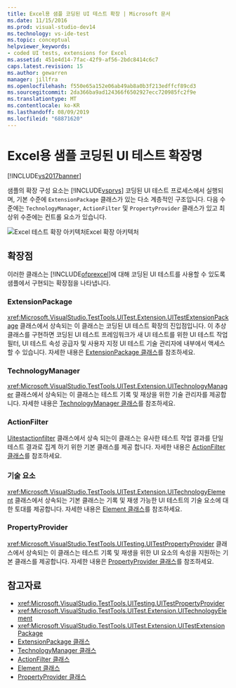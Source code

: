 ```yaml
---
title: Excel용 샘플 코딩된 UI 테스트 확장 | Microsoft 문서
ms.date: 11/15/2016
ms.prod: visual-studio-dev14
ms.technology: vs-ide-test
ms.topic: conceptual
helpviewer_keywords:
- coded UI tests, extensions for Excel
ms.assetid: 451e4d14-7fac-42f9-af56-2bdc8414c6c7
caps.latest.revision: 15
ms.author: gewarren
manager: jillfra
ms.openlocfilehash: f550e65a152e06ab49ab8a0b3f213edffcf89cd3
ms.sourcegitcommit: 2da366ba9ad124366f6502927ecc720985fc2f9e
ms.translationtype: MT
ms.contentlocale: ko-KR
ms.lasthandoff: 08/09/2019
ms.locfileid: "68871620"
---
```

# <a name="sample-coded-ui-test-extension-for-excel"></a>Excel용 샘플 코딩된 UI 테스트 확장명
[!INCLUDE[vs2017banner](../includes/vs2017banner.md)]

샘플의 확장 구성 요소는 [!INCLUDE[vsprvs](../includes/vsprvs-md.md)] 코딩된 UI 테스트 프로세스에서 실행되며, 기본 수준에 `ExtensionPackage` 클래스가 있는 다소 계층적인 구조입니다. 다음 수준에는 `TechnologyManager`, `ActionFilter` 및 `PropertyProvider` 클래스가 있고 최상위 수준에는 컨트롤 요소가 있습니다.

 ![Excel 테스트 확장 아키텍처](../test/media/excel-extarch.png "Excel_ExtArch")Excel 확장 아키텍처

## <a name="extension-points"></a>확장점
 이러한 클래스는 [!INCLUDE[ofprexcel](../includes/ofprexcel-md.md)]에 대해 코딩된 UI 테스트를 사용할 수 있도록 샘플에서 구현되는 확장점을 나타냅니다.

### <a name="extensionpackage"></a>ExtensionPackage
 <xref:Microsoft.VisualStudio.TestTools.UITest.Extension.UITestExtensionPackage> 클래스에서 상속되는 이 클래스는 코딩된 UI 테스트 확장의 진입점입니다. 이 추상 클래스를 구현하면 코딩된 UI 테스트 프레임워크가 새 UI 테스트를 위한 UI 테스트 작업 필터, UI 테스트 속성 공급자 및 사용자 지정 UI 테스트 기술 관리자에 내부에서 액세스할 수 있습니다. 자세한 내용은 [ExtensionPackage 클래스](../test/sample-excel-extension-extensionpackage-class.md)를 참조하세요.

### <a name="technologymanager"></a>TechnologyManager
 <xref:Microsoft.VisualStudio.TestTools.UITest.Extension.UITechnologyManager> 클래스에서 상속되는 이 클래스는 테스트 기록 및 재상을 위한 기술 관리자를 제공합니다. 자세한 내용은 [TechnologyManager 클래스](../test/sample-excel-extension-technologymanager-class.md)를 참조하세요.

### <a name="actionfilter"></a>ActionFilter
 [Uitestactionfilter](/previous-versions/visualstudio/visual-studio-2012/dd985757(v=vs.110)) 클래스에서 상속 되는이 클래스는 유사한 테스트 작업 결과를 단일 테스트 결과로 집계 하기 위한 기본 클래스를 제공 합니다. 자세한 내용은 [ActionFilter 클래스](../test/sample-excel-extension-actionfilter-class.md)를 참조하세요.

### <a name="technology-elements"></a>기술 요소
 <xref:Microsoft.VisualStudio.TestTools.UITest.Extension.UITechnologyElement> 클래스에서 상속되는 기본 클래스는 기록 및 재생 가능한 UI 테스트의 기술 요소에 대한 토대를 제공합니다. 자세한 내용은 [Element 클래스](../test/sample-excel-extension-element-classes.md)를 참조하세요.

### <a name="propertyprovider"></a>PropertyProvider
 <xref:Microsoft.VisualStudio.TestTools.UITesting.UITestPropertyProvider> 클래스에서 상속되는 이 클래스는 테스트 기록 및 재생을 위한 UI 요소의 속성을 지원하는 기본 클래스를 제공합니다. 자세한 내용은 [PropertyProvider 클래스](../test/sample-excel-extension-propertyprovider-class.md)를 참조하세요.

## <a name="see-also"></a>참고자료

- <xref:Microsoft.VisualStudio.TestTools.UITesting.UITestPropertyProvider>
- <xref:Microsoft.VisualStudio.TestTools.UITest.Extension.UITechnologyElement>
- <xref:Microsoft.VisualStudio.TestTools.UITest.Extension.UITestExtensionPackage>
- [ExtensionPackage 클래스](../test/sample-excel-extension-extensionpackage-class.md)
- [TechnologyManager 클래스](../test/sample-excel-extension-technologymanager-class.md)
- [ActionFilter 클래스](../test/sample-excel-extension-actionfilter-class.md)
- [Element 클래스](../test/sample-excel-extension-element-classes.md)
- [PropertyProvider 클래스](../test/sample-excel-extension-propertyprovider-class.md)
